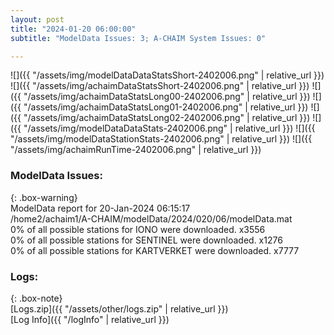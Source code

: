 ```yaml
---
layout: post
title: "2024-01-20 06:00:00"
subtitle: "ModelData Issues: 3; A-CHAIM System Issues: 0"

---
```


![]({{ "/assets/img/modelDataDataStatsShort-2402006.png" | relative_url }})
![]({{ "/assets/img/achaimDataStatsShort-2402006.png" | relative_url }})
![]({{ "/assets/img/achaimDataStatsLong00-2402006.png" | relative_url }})
![]({{ "/assets/img/achaimDataStatsLong01-2402006.png" | relative_url }})
![]({{ "/assets/img/achaimDataStatsLong02-2402006.png" | relative_url }})
![]({{ "/assets/img/modelDataDataStats-2402006.png" | relative_url }})
![]({{ "/assets/img/modelDataStationStats-2402006.png" | relative_url }})
![]({{ "/assets/img/achaimRunTime-2402006.png" | relative_url }})


### ModelData Issues:  
  
{: .box-warning}  
 ModelData report for 20-Jan-2024 06:15:17   
 /home2/achaim1/A-CHAIM/modelData/2024/020/06/modelData.mat   
 0% of all possible stations for IONO were downloaded. x3556   
 0% of all possible stations for SENTINEL were downloaded. x1276   
 0% of all possible stations for KARTVERKET were downloaded. x7777   
  


### Logs:  
  
{: .box-note}  
[Logs.zip]({{ "/assets/other/logs.zip" | relative_url }})  
[Log Info]({{ "/logInfo" | relative_url }})  
